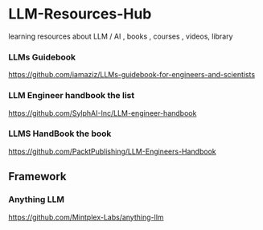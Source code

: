 # LLM-Resources-Hub
learning resources about LLM / AI , books , courses , videos, library 


### LLMs Guidebook

https://github.com/iamaziz/LLMs-guidebook-for-engineers-and-scientists

### LLM Engineer handbook the list

https://github.com/SylphAI-Inc/LLM-engineer-handbook

### LLMS HandBook the book

https://github.com/PacktPublishing/LLM-Engineers-Handbook


## Framework

### Anything LLM

https://github.com/Mintplex-Labs/anything-llm
